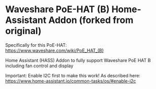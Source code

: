 # Waveshare PoE-HAT (B) Home-Assistant Addon (forked from original)

Specifically for this PoE-HAT: https://www.waveshare.com/wiki/PoE_HAT_(B)

Home Assistant (HASS) Addon to fully support Waveshare PoE HAT B including fan control and display

Important: Enable I2C first to make this work! As described here: https://www.home-assistant.io/common-tasks/os/#enable-i2c
